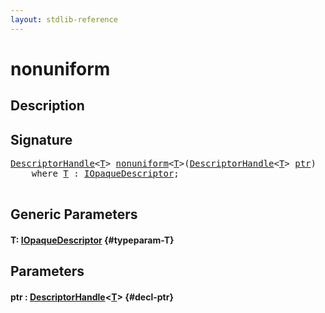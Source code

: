 ```yaml
---
layout: stdlib-reference
---
```


# nonuniform

## Description





## Signature 

<pre>
<a href="/stdlib-reference/types/descriptorhandle-0a/index" class="code_type">DescriptorHandle</a>&lt;<a href="/stdlib-reference/global-decls/nonuniform#typeparam-T" class="code_type">T</a>&gt; <a href="/stdlib-reference/global-decls/nonuniform">nonuniform</a>&lt;<a href="/stdlib-reference/global-decls/nonuniform#typeparam-T" class="code_type">T</a>&gt;(<a href="/stdlib-reference/types/descriptorhandle-0a/index" class="code_type">DescriptorHandle</a>&lt;<a href="/stdlib-reference/global-decls/nonuniform#typeparam-T" class="code_type">T</a>&gt; <a href="/stdlib-reference/global-decls/nonuniform#decl-ptr" class="code_param">ptr</a>)
    <span class='code_keyword'>where</span> <a href="/stdlib-reference/global-decls/nonuniform#typeparam-T" class="code_type">T</a> : <a href="/stdlib-reference/interfaces/iopaquedescriptor-017/index" class="code_type">IOpaqueDescriptor</a>;

</pre>

## Generic Parameters

#### T: [IOpaqueDescriptor](/stdlib-reference/interfaces/iopaquedescriptor-017/index) {#typeparam-T}

## Parameters

#### ptr  : [DescriptorHandle](/stdlib-reference/types/descriptorhandle-0a/index)\<[T](/stdlib-reference/types/descriptorhandle-0a/index#typeparam-T)\> {#decl-ptr}

